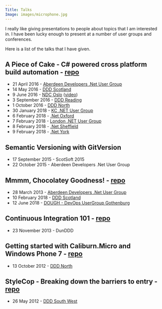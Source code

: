 ```yaml
---
Title: Talks
Image: images/microphone.jpg
---
```


I really like giving presentations to people about topics that I am interested in.  I have been lucky enough to present at a number of user groups and conferences.

Here is a list of the talks that I have given.

## A Piece of Cake - C# powered cross platform build automation - [repo](https://github.com/gep13/CakeDemos)

* 21 April 2016 - [Aberdeen Developers .Net User Group](https://www.aberdeendevelopers.co.uk/april-2016-meeting-gary-ewan-park/)
* 14 May 2016 - [DDD Scotland](https://ddd.scot/)
* 9 June 2016 - [NDC Oslo](https://ndcoslo.com/) ([video](https://vimeo.com/171704581))
* 3 September 2016 - [DDD Reading](https://developerdeveloperdeveloper.com/)
* 1 October 2016 - [DDD North](http://www.dddnorth.co.uk/)
* 30 January 2018 - [KC .NET User Group](https://www.meetup.com/KC-NET-User-Group)
* 6 February 2018 - [.Net Oxford](https://www.meetup.com/dotnetoxford)
* 7 February 2018 - [London .NET User Group](https://www.meetup.com/London-NET-User-Group)
* 8 February 2018 - [.Net Sheffield](https://www.meetup.com/dotnetsheff)
* 9 February 2018 - [.Net York](https://www.meetup.com/dotnetYork)

## Semantic Versioning with GitVersion

* 17 September 2015 - ScotSoft 2015
* 22 October 2015 - Aberdeen Developers .Net User Group

## Mmmm, Chocolatey Goodness! - [repo](https://github.com/gep13/ChocolateyDemos)

* 28 March 2013 - [Aberdeen Developers .Net User Group](http://www.aberdeendevelopers.co.uk/)
* 10 February 2018 - [DDD Scotland](https://ddd.scot/)
* 12 June 2018 - [DOUGH - DevOps UserGroup Gothenburg](https://www.meetup.com/DOUGH-DevOps-Usergroup-Gothenburg/)

## Continuous Integration 101 - [repo](https://github.com/gep13/ContinuousIntegrationDemos)

* 23 November 2013 - DunDDD

## Getting started with Caliburn.Micro and Windows Phone 7 - [repo](https://github.com/gep13/CaliburnMicroDemos)

* 13 October 2012 - [DDD North](http://www.dddnorth.co.uk/)

## StyleCop - Breaking down the barriers to entry - [repo](https://github.com/gep13/StyleCopDemos)

* 26 May 2012 - [DDD South West](https://dddsouthwest.com/)

